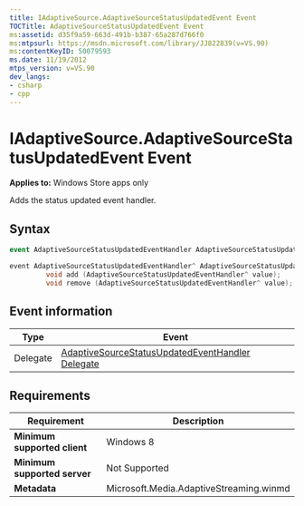 ```yaml
---
title: IAdaptiveSource.AdaptiveSourceStatusUpdatedEvent Event
TOCTitle: AdaptiveSourceStatusUpdatedEvent Event
ms:assetid: d35f9a59-663d-491b-b387-65a287d766f0
ms:mtpsurl: https://msdn.microsoft.com/library/JJ822839(v=VS.90)
ms:contentKeyID: 50079593
ms.date: 11/19/2012
mtps_version: v=VS.90
dev_langs:
- csharp
- cpp
---
```


# IAdaptiveSource.AdaptiveSourceStatusUpdatedEvent Event

**Applies to:** Windows Store apps only

Adds the status updated event handler.

## Syntax

```csharp
event AdaptiveSourceStatusUpdatedEventHandler AdaptiveSourceStatusUpdatedEvent
```

```cpp
event AdaptiveSourceStatusUpdatedEventHandler^ AdaptiveSourceStatusUpdatedEvent {
         void add (AdaptiveSourceStatusUpdatedEventHandler^ value);
         void remove (AdaptiveSourceStatusUpdatedEventHandler^ value);
```

## Event information

|Type|Event|
|--- |--- |
|Delegate|[AdaptiveSourceStatusUpdatedEventHandler Delegate](adaptivesourcestatusupdatedeventhandler-delegate.md)|

## Requirements

|Requirement|Description|
|--- |--- |
|**Minimum supported client**|Windows 8|
|**Minimum supported server**|Not Supported|
|**Metadata**|Microsoft.Media.AdaptiveStreaming.winmd|
